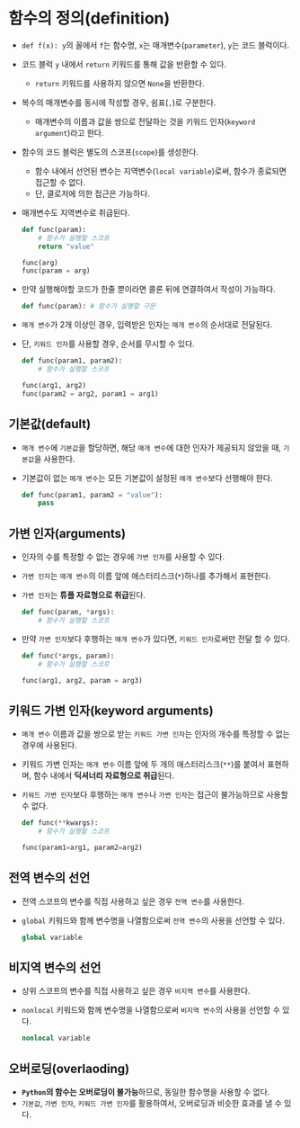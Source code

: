 # 함수의 정의(definition)

- `def f(x): y`의 꼴에서 `f`는 함수명, `x`는 매개변수(`parameter`), `y`는 코드 블럭이다.
- 코드 블럭 `y` 내에서 `return` 키워드를 통해 값을 반환할 수 있다.
  - `return` 키워드를 사용하지 않으면 `None`을 반환한다.
- 복수의 매개변수를 동시에 작성할 경우, 쉼표(`,`)로 구분한다.
  - 매개변수의 이름과 값을 쌍으로 전달하는 것을 키워드 인자(`keyword argument`)라고 한다.
- 함수의 코드 블럭은 별도의 스코프(`scope`)를 생성한다.
  - 함수 내에서 선언된 변수는 지역변수(`local variable`)로써, 함수가 종료되면 접근할 수 없다.
  - 단, 클로저에 의한 접근은 가능하다.
- 매개변수도 지역변수로 취급된다.

  ```py
  def func(param):
      # 함수가 실행할 스코프
      return "value"

  func(arg)
  func(param = arg)
  ```

- 만약 실행해야할 코드가 한줄 뿐이라면 콜론 뒤에 연결하여서 작성이 가능하다.

  ```py
  def func(param): # 함수가 실행할 구문
  ```

- `매개 변수`가 2개 이상인 경우, 입력받은 인자는 `매개 변수`의 순서대로 전달된다.
- 단, `키워드 인자`를 사용할 경우, 순서를 무시할 수 있다.

  ```py
  def func(param1, param2):
      # 함수가 실행할 스코프

  func(arg1, arg2)
  func(param2 = arg2, param1 = arg1)
  ```

## 기본값(default)

- `매개 변수`에 `기본값`을 할당하면, 해당 `매개 변수`에 대한 인자가 제공되지 않았을 때, `기본값`을 사용한다.
- 기본값이 없는 `매개 변수`는 모든 기본값이 설정된 `매개 변수`보다 선행해야 한다.

  ```py
  def func(param1, param2 = "value"):
      pass
  ```

## 가변 인자(arguments)

- 인자의 수를 특정할 수 없는 경우에 `가변 인자`를 사용할 수 있다.
- `가변 인자`는 `매개 변수`의 이름 앞에 애스터리스크(`*`)하나를 추가해서 표현한다.
- `가변 인자`는 **튜플 자료형으로 취급**된다.

  ```py
  def func(param, *args):
      # 함수가 실행할 스코프
  ```

- 만약 `가변 인자`보다 후행하는 `매개 변수`가 있다면, `키워드 인자`로써만 전달 할 수 있다.

  ```py
  def func(*args, param):
      # 함수가 실행할 스코프

  func(arg1, arg2, param = arg3)
  ```

## 키워드 가변 인자(keyword arguments)

- `매개 변수` 이름과 값을 쌍으로 받는 `키워드 가변 인자`는 인자의 개수를 특정할 수 없는 경우에 사용된다.
- 키워드 가변 인자는 `매개 변수` 이름 앞에 두 개의 애스터리스크(`**`)를 붙여서 표현하며, 함수 내에서 **딕셔너리 자료형으로 취급**된다.
- `키워드 가변 인자`보다 후행하는 `매개 변수`나 `가변 인자`는 접근이 불가능하므로 사용할 수 없다.

  ```py
  def func(**kwargs):
      # 함수가 실행할 스코프

  func(param1=arg1, param2=arg2)
  ```

## 전역 변수의 선언

- 전역 스코프의 변수를 직접 사용하고 싶은 경우 `전역 변수`를 사용한다.
- `global` 키워드와 함께 변수명을 나열함으로써 `전역 변수`의 사용을 선언할 수 있다.

  ```py
  global variable
  ```

## 비지역 변수의 선언

- 상위 스코프의 변수를 직접 사용하고 싶은 경우 `비지역 변수`를 사용한다.
- `nonlocal` 키워드와 함께 변수명을 나열함으로써 `비지역 변수`의 사용을 선언할 수 있다.

  ```py
  nonlocal variable
  ```

## 오버로딩(overlaoding)

- **`Python`의 함수는 오버로딩이 불가능**하므로, 동일한 함수명을 사용할 수 없다.
- `기본값`, `가변 인자`, `키워드 가변 인자`를 활용하여서, 오버로딩과 비슷한 효과를 낼 수 있다.
